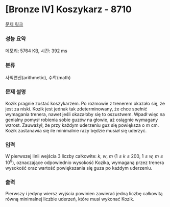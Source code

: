 # [Bronze IV] Koszykarz - 8710 

[문제 링크](https://www.acmicpc.net/problem/8710) 

### 성능 요약

메모리: 5764 KB, 시간: 392 ms

### 분류

사칙연산(arithmetic), 수학(math)

### 문제 설명

<p>Kozik pragnie zostać koszykarzem. Po rozmowie z trenerem okazało się, że jest za niski. Kozik jest jednak tak zdeterminowany, że chce spełnić wymagania trenera, nawet jeśli okazałoby się to oszustwem. Wpadł więc na genialny pomysł robienia sobie guzów na głowie, aż osiągnie wymagany wzrost. Zauważył, że przy każdym uderzeniu guz się powiększa o <em>m</em> cm. Kozik zastanawia się ile minimalnie razy będzie musiał się uderzyć.</p>

### 입력 

 <p>W pierwszej linii wejścia 3 liczby całkowite: <em>k</em>, <em>w</em>, <em>m</em> (1 ≤ <em>k</em> ≤ 200, 1 ≤ <em>w,</em> <em>m</em> ≤ 10<sup>9</sup>), oznaczające odpowiednio wysokość Kozika, wymaganą przez trenera wysokość oraz wartość powiększania się guza po każdym uderzeniu.</p>

### 출력 

 <p>Pierwszy i jedyny wiersz wyjścia powinien zawierać jedną liczbę całkowitą równą minimalnej liczbie uderzeń, które musi wykonać Kozik.</p>

